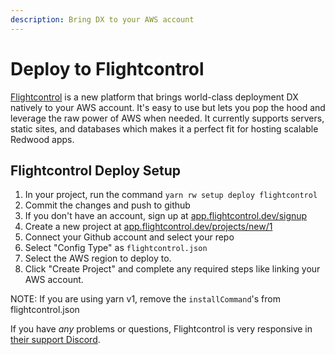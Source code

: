```yaml
---
description: Bring DX to your AWS account
---
```


# Deploy to Flightcontrol

[Flightcontrol](https://www.flightcontrol.dev?ref=redwood) is a new platform that brings world-class deployment DX natively to your AWS account. It's easy to use but lets you pop the hood and leverage the raw power of AWS when needed. It currently supports servers, static sites, and databases which makes it a perfect fit for hosting scalable Redwood apps.

## Flightcontrol Deploy Setup

1. In your project, run the command `yarn rw setup deploy flightcontrol`
2. Commit the changes and push to github
3. If you don't have an account, sign up at [app.flightcontrol.dev/signup](https://app.flightcontrol.dev/signup?ref=redwood)
4. Create a new project at [app.flightcontrol.dev/projects/new/1](https://app.flightcontrol.dev/projects/new/1)
  1. Connect your Github account and select your repo
  2. Select "Config Type" as `flightcontrol.json`
  3. Select the AWS region to deploy to.
  4. Click "Create Project" and complete any required steps like linking your AWS account.


NOTE: If you are using yarn v1, remove the `installCommand`'s from flightcontrol.json

If you have *any* problems or questions, Flightcontrol is very responsive in [their support Discord](https://discord.gg/yY8rSPrD6q).

